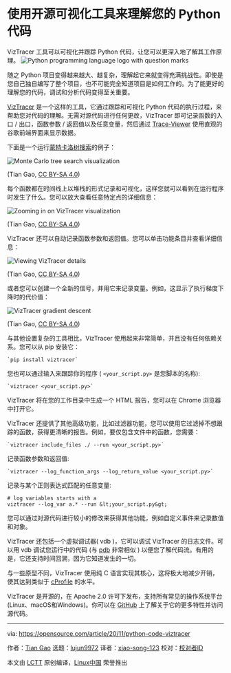 [#]: collector: "lujun9972"
[#]: translator: "xiao-song-123"
[#]: reviewer: " "
[#]: publisher: " "
[#]: url: " "
[#]: subject: "Understand your Python code with this open source visualization tool"
[#]: via: "https://opensource.com/article/20/11/python-code-viztracer"
[#]: author: "Tian Gao https://opensource.com/users/gaogaotiantian"

使用开源可视化工具来理解您的 Python 代码
======
VizTracer 工具可以可视化并跟踪 Python 代码，让您可以更深入地了解其工作原理。
![Python programming language logo with question marks][1]

随之 Python 项目变得越来越大、越复杂，理解起它来就变得充满挑战性。即使是您自己独自编写了整个项目，也不可能完全知道项目是如何工作的。为了能更好的理解您的代码，调试和分析代码变得至关重要。

[VizTracer][2] 是一个这样的工具，它通过跟踪和可视化 Python 代码的执行过程，来帮助您对代码的理解。无需对源代码进行任何更改，VizTracer 即可记录函数的入口 / 出口，函数参数 / 返回值以及任意变量，然后通过 [Trace-Viewer][3] 使用直观的谷歌前端界面来显示数据。

下面是一个运行[蒙特卡洛树搜索][4]的例子：

![Monte Carlo tree search visualization][5]

(Tian Gao, [CC BY-SA 4.0][6])

每个函数都在时间线上以堆栈的形式记录和可视化，这样您就可以看到在运行程序时发生了什么。您可以放大查看任意特定点的详细信息：

![Zooming in on VizTracer visualization][7]

(Tian Gao, [CC BY-SA 4.0][6])

VizTracer 还可以自动记录函数参数和返回值。您可以单击功能条目并查看详细信息：

![Viewing VizTracer details][8]

(Tian Gao, [CC BY-SA 4.0][6])

或者您可以创建一个全新的信号，并用它来记录变量。例如，这显示了执行梯度下降时的代价值：

![VizTracer gradient descent][9]

(Tian Gao, [CC BY-SA 4.0][6])

与其他设置复杂的工具相比，VizTracer 使用起来非常简单，并且没有任何依赖关系。您可以从 pip 安装它：


```
`pip install viztracer`
```

您也可以通过输入来跟踪你的程序 ( `<your_script.py>` 是您脚本的名称):


```
`viztracer <your_script.py>`
```

VizTracer 将在您的工作目录中生成一个 HTML 报告，您可以在 Chrome 浏览器中打开它。

VizTracer 还提供了其他高级功能，比如过滤器功能，您可以使用它过滤掉不想跟踪的函数，获得更清晰的报告。例如，要仅包含文件中的函数，您需要：


```
`viztracer include_files ./ --run <your_script.py>`
```

记录函数参数和返回值:


```
`viztracer --log_function_args --log_return_value <your_script.py>`
```

记录与某个正则表达式匹配的任意变量:


```
# log variables starts with a
viztracer --log_var a.* --run &lt;your_script.py&gt;
```

您可以通过对源代码进行较小的修改来获得其他功能，例如自定义事件来记录数值和对象。

VizTracer 还包括一个虚拟调试器( vdb )，它可以调试 VizTracer 的日志文件。可以用 vdb 调试您运行中的代码 (与 [pdb][10] 非常相似 ) 以便您了解代码流。有用的是，它还支持时间回溯，因为它知道发生的一切。

与一些原型不同，VizTracer 使用纯 C 语言实现其核心，这将极大地减少开销，使其达到类似于 [cProfile][11] 的水平。

VizTracer 是开源的，在 Apache 2.0 许可下发布，支持所有常见的操作系统平台(Linux、macOS和Windows)。你可以在 [GitHub][2] 上了解关于它的更多特性并访问源代码。

--------------------------------------------------------------------------------

via: https://opensource.com/article/20/11/python-code-viztracer

作者：[Tian Gao][a]
选题：[lujun9972][b]
译者：[xiao-song-123](https://github.com/xiao-song-123)
校对：[校对者ID](https://github.com/校对者ID)

本文由 [LCTT](https://github.com/LCTT/TranslateProject) 原创编译，[Linux中国](https://linux.cn/) 荣誉推出

[a]: https://opensource.com/users/gaogaotiantian
[b]: https://github.com/lujun9972
[1]: https://opensource.com/sites/default/files/styles/image-full-size/public/lead-images/python_programming_question.png?itok=cOeJW-8r "Python programming language logo with question marks"
[2]: https://github.com/gaogaotiantian/viztracer
[3]: http://google.github.io/trace-viewer/
[4]: https://en.wikipedia.org/wiki/Monte_Carlo_tree_search
[5]: https://opensource.com/sites/default/files/uploads/viztracer_mcts.png "Monte Carlo tree search visualization"
[6]: https://creativecommons.org/licenses/by-sa/4.0/
[7]: https://opensource.com/sites/default/files/uploads/viztracer_zoomin.png "Zooming in on VizTracer visualization"
[8]: https://opensource.com/sites/default/files/uploads/viztracer_details.png "Viewing VizTracer details"
[9]: https://opensource.com/sites/default/files/uploads/viztracer_gradient.png "VizTracer gradient descent"
[10]: https://docs.python.org/3/library/pdb.html
[11]: https://docs.python.org/2/library/profile.html#module-cProfile
